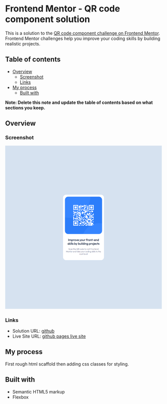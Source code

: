 # Frontend Mentor - QR code component solution

This is a solution to the [QR code component challenge on Frontend Mentor](https://www.frontendmentor.io/challenges/qr-code-component-iux_sIO_H). Frontend Mentor challenges help you improve your coding skills by building realistic projects. 

## Table of contents

- [Overview](#overview)
  - [Screenshot](#screenshot)
  - [Links](#links)
- [My process](#my-process)
  - [Built with](#built-with)

**Note: Delete this note and update the table of contents based on what sections you keep.**

## Overview

### Screenshot

![](./solution.png)


### Links

- Solution URL: [github](https://github.com/StreamKing/frontendmaster-qr-code-challenge)
- Live Site URL: [github pages live site](https://streamking.github.io/frontendmaster-qr-code-challenge/)

## My process
First rough html scaffold then adding css classes for styling.

## Built with
- Semantic HTML5 markup
- Flexbox



